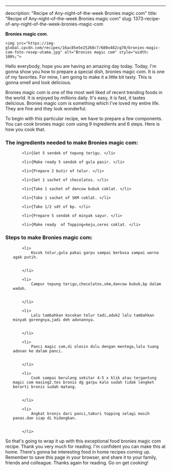 ---
description: "Recipe of Any-night-of-the-week Bronies magic com"
title: "Recipe of Any-night-of-the-week Bronies magic com"
slug: 1373-recipe-of-any-night-of-the-week-bronies-magic-com

<p>
	<strong>Bronies magic com</strong>. 
	
</p>
<p>
	
	<img src="https://img-global.cpcdn.com/recipes/16ac85e5e25268c7/680x482cq70/bronies-magic-com-foto-resep-utama.jpg" alt="Bronies magic com" style="width: 100%;">
	
	
</p>
<p>
	Hello everybody, hope you are having an amazing day today. Today, I'm gonna show you how to prepare a special dish, bronies magic com. It is one of my favorites. For mine, I am going to make it a little bit tasty. This is gonna smell and look delicious.
</p>
	
<p>
	Bronies magic com is one of the most well liked of recent trending foods in the world. It is enjoyed by millions daily. It's easy, it is fast, it tastes delicious. Bronies magic com is something which I've loved my entire life. They are fine and they look wonderful.
</p>
<p>
	
</p>

<p>
To begin with this particular recipe, we have to prepare a few components. You can cook bronies magic com using 9 ingredients and 6 steps. Here is how you cook that.
</p>

<h3>The ingredients needed to make Bronies magic com:</h3>

<ol>
	
		<li>{Get 5 sendok of tepung terigu. </li>
	
		<li>{Make ready 5 sendok of gula pasir. </li>
	
		<li>{Prepare 2 butir of telur. </li>
	
		<li>{Get 1 sachet of chocolatos. </li>
	
		<li>{Take 1 sachet of dancow bubuk coklat. </li>
	
		<li>{Take 1 sachet of SKM coklat. </li>
	
		<li>{Take 1/2 sdt of bp. </li>
	
		<li>{Prepare 5 sendok of minyak sayur. </li>
	
		<li>{Make ready  of Topping=keju,ceres coklat. </li>
	
</ol>
<p>
	
</p>

<h3>Steps to make Bronies magic com:</h3>

<ol>
	
		<li>
			Kocok telur,gula pakai garpu sampai berbusa sampai warna agak putih.
			
			
		</li>
	
		<li>
			Campur tepung terigu,chocolatos,skm,dancow bubuk,bp dalam wadah.
			
			
		</li>
	
		<li>
			Lalu tambahkan kocokan telur tadi,aduk2 lalu tambahkan minyak gorengnya,jadi deh adonannya.
			
			
		</li>
	
		<li>
			Panci magic com,di olesin dulu dengan mentega,lalu tuang adonan ke dalam panci.
			
			
		</li>
	
		<li>
			Cook sampai berulang sekitar 4-5 x klik atau tergantung magic com masing2.tes bronis dg garpu kalo sudah tidak lengket berarti bronis sudah matang.
			
			
		</li>
	
		<li>
			Angkat bronis dari panci,taburi topping selagi masih panas.dan siap di hidangkan.
			
			
		</li>
	
</ol>

<p>
	
</p>

<p>
	So that's going to wrap it up with this exceptional food bronies magic com recipe. Thank you very much for reading. I'm confident you can make this at home. There's gonna be interesting food in home recipes coming up. Remember to save this page in your browser, and share it to your family, friends and colleague. Thanks again for reading. Go on get cooking!
</p>
